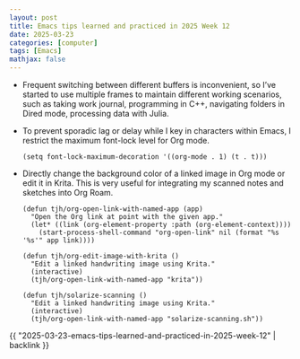 ```yaml
---
layout: post
title: Emacs tips learned and practiced in 2025 Week 12
date: 2025-03-23
categories: [computer]
tags: [Emacs]
mathjax: false
---
```


-   Frequent switching between different buffers is inconvenient, so I&rsquo;ve started to use multiple frames to maintain different working scenarios, such as taking work journal, programming in C++, navigating folders in Dired mode, processing data with Julia.
-   To prevent sporadic lag or delay while I key in characters within Emacs, I restrict the maximum font-lock level for Org mode.
    
    ```elisp
    (setq font-lock-maximum-decoration '((org-mode . 1) (t . t)))
    ```
-   Directly change the background color of a linked image in Org mode or edit it in Krita. This is very useful for integrating my scanned notes and sketches into Org Roam.
    
    ```elisp
    (defun tjh/org-open-link-with-named-app (app)
      "Open the Org link at point with the given app."
      (let* ((link (org-element-property :path (org-element-context))))
        (start-process-shell-command "org-open-link" nil (format "%s '%s'" app link))))
    
    (defun tjh/org-edit-image-with-krita ()
      "Edit a linked handwriting image using Krita."
      (interactive)
      (tjh/org-open-link-with-named-app "krita"))
    
    (defun tjh/solarize-scanning ()
      "Edit a linked handwriting image using Krita."
      (interactive)
      (tjh/org-open-link-with-named-app "solarize-scanning.sh"))
    ```

{{ "2025-03-23-emacs-tips-learned-and-practiced-in-2025-week-12" | backlink }}
